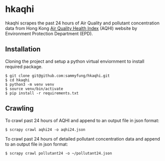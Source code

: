 hkaqhi
======

hkaqhi scrapes the past 24 hours of Air Quality and pollutant concentration data from Hong Kong [Air Quality Health Index](https://www.aqhi.gov.hk/en.html) (AQHI) website by Environment Protection Department (EPD).

Installation
------------

Cloning the project and setup a python virtual enviornment to install required package.
```
$ git clone git@github.com:sammyfung/hkaqhi.git
$ cd hkaqhi
$ python3 -m venv venv
$ source venv/bin/activate  
$ pip install -r requirements.txt   
```
Crawling
--------

To crawl past 24 hours of AQHI and append to an output file in json format:
```
$ scrapy crawl aqhi24 -o aqhi24.json  
```

To crawl past 24 hours of detailed pollutant concentration data and append to an output file in json format:  
```
$ scrapy crawl pollutant24 -o ~/pollutant24.json
```
